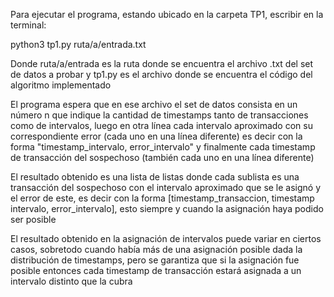 Para ejecutar el programa, estando ubicado en la carpeta TP1, escribir en la terminal:

python3 tp1.py ruta/a/entrada.txt

Donde ruta/a/entrada es la ruta donde se encuentra el archivo .txt del set de datos a probar y tp1.py es el archivo donde se encuentra el código del algoritmo implementado

El programa espera que en ese archivo el set de datos consista en un número n que indique la cantidad de timestamps tanto de transacciones como de intervalos, luego en otra línea cada intervalo aproximado con su correspondiente error (cada uno en una línea diferente) es decir con la forma "timestamp_intervalo, error_intervalo" y finalmente cada timestamp de transacción del sospechoso (también cada uno en una línea diferente)

El resultado obtenido es una lista de listas donde cada sublista es una transacción del sospechoso con el intervalo aproximado que se le asignó y el error de este, es decir con la forma [timestamp_transaccion, timestamp intervalo, error_intervalo], esto siempre y cuando la asignación haya podido ser posible

El resultado obtenido en la asignación de intervalos puede variar en ciertos casos, sobretodo cuando había más de una asignación posible dada la distribución de timestamps, pero se garantiza que si la asignación fue posible entonces cada timestamp de transacción estará asignada a un intervalo distinto que la cubra